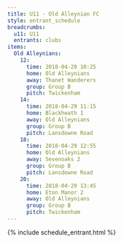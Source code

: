 ```yaml
---
title: U11 - Old Alleynian FC
style: entrant_schedule
breadcrumbs:
  u11: U11
  entrants: clubs
items:
  Old Alleynians:
    12:
      time: 2018-04-29 10:25
      home: Old Alleynians
      away: Thanet Wanderers
      group: Group B
      pitch: Twickenham
    14:
      time: 2018-04-29 11:15
      home: Blackheath 1
      away: Old Alleynians
      group: Group B
      pitch: Lansdowne Road
    18:
      time: 2018-04-29 12:55
      home: Old Alleynians
      away: Sevenoaks 2
      group: Group B
      pitch: Lansdowne Road
    20:
      time: 2018-04-29 13:45
      home: Eton Manor 2
      away: Old Alleynians
      group: Group B
      pitch: Twickenham
---
```


{% include schedule_entrant.html %}
